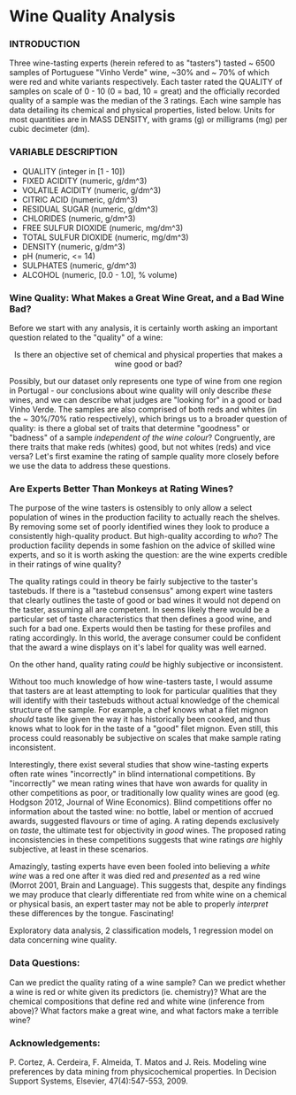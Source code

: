 # Wine Quality Analysis

### INTRODUCTION 
Three wine-tasting experts (herein refered to as "tasters") tasted ~ 6500 samples of Portuguese "Vinho Verde" wine,  ~30% and ~ 70% of which were red and white variants respectively. Each taster rated the QUALITY of samples on scale of 0 - 10 (0 = bad, 10 = great) and the officially recorded quality of a sample was the median of the 3 ratings. Each wine sample has data detailing its chemical and physical properties, listed below. Units for most quantities are in MASS DENSITY, with grams (g) or milligrams (mg) per cubic decimeter (dm).

### VARIABLE DESCRIPTION
- QUALITY (integer in [1 - 10])
- FIXED ACIDITY (numeric, g/dm^3)
- VOLATILE ACIDITY (numeric, g/dm^3)
- CITRIC ACID (numeric, g/dm^3)
- RESIDUAL SUGAR (numeric, g/dm^3)
- CHLORIDES (numeric, g/dm^3)
- FREE SULFUR DIOXIDE (numeric, mg/dm^3)
- TOTAL SULFUR DIOXIDE (numeric, mg/dm^3)
- DENSITY (numeric, g/dm^3)
- pH (numeric, <= 14)
- SULPHATES (numeric, g/dm^3)
- ALCOHOL (numeric, [0.0 - 1.0], % volume)

### Wine Quality: What Makes a Great Wine Great, and a Bad Wine Bad? 

Before we start with any analysis, it is certainly worth asking an important question related to the "quality" of a wine: 

<center>Is there an objective set of chemical and physical properties that makes a wine good or bad? </center>
    
Possibly, but our dataset only represents one type of wine from one region in Portugal - our conclusions about wine quality will only describe _these_ wines, and we can describe what judges are "looking for" in a good or bad Vinho Verde. The samples are also comprised of both reds and whites (in the ~ 30%/70% ratio respectively), which brings us to a broader question of quality: is there a global set of traits that determine "goodness" or "badness" of a sample _independent of the wine colour_? Congruently, are there traits that make reds (whites) good, but not whites (reds) and vice versa? Let's first examine the rating of sample quality more closely before we use the data to address these questions.

### Are Experts Better Than Monkeys at Rating Wines?

The purpose of the wine tasters is ostensibly to only allow a select population of wines in the production facility to actually reach the shelves. By removing some set of poorly identified wines they look to produce a consistently high-quality product. But high-quality according to _who_? The production facility depends in some fashion on the advice of skilled wine experts, and so it is worth asking the question: are the wine experts credible in their ratings of wine quality? 

The quality ratings could in theory be fairly subjective to the taster's tastebuds. If there is a "tastebud consensus" among expert wine tasters that clearly outlines the taste of good or bad wines it would not depend on the taster, assuming all are competent. In seems likely there would be a particular set of taste characteristics that then defines a good wine, and such for a bad one. Experts would then be tasting for these profiles and rating accordingly. In this world, the average consumer could be confident that the award a wine displays on it's label for quality was well earned. 

On the other hand, quality rating _could_ be highly subjective or inconsistent. 

Without too much knowledge of how wine-tasters taste, I would assume that tasters are at least attempting to look for particular qualities that they will identify with their tastebuds without actual knowledge of the chemical structure of the sample. For example, a chef knows what a filet mignon _should_ taste like given the way it has historically been cooked, and thus knows what to look for in the taste of a "good" filet mignon. Even still, this process could reasonably be subjective on scales that make sample rating inconsistent. 

Interestingly, there exist several studies that show wine-tasting experts often rate wines "incorrectly" in blind international competitions. By "incorrectly" we mean rating wines that have won awards for quality in other competitions as poor, or traditionally low quality wines are good (eg. Hodgson 2012, Journal of Wine Economics). Blind competitions offer no information about the tasted wine: no bottle, label or mention of accrued awards, suggested flavours or time of aging. A rating depends exclusively on _taste_, the ultimate test for objectivity in _good_ wines. The proposed rating inconsistencies in these competitions suggests that wine ratings _are_ highly subjective, at least in these scenarios.  

Amazingly, tasting experts have even been fooled into believing a _white wine_ was a red one after it was died red and _presented_ as a red wine (Morrot 2001, Brain and Language). This suggests that, despite any findings we may produce that clearly differentiate red from white wine on a chemical or physical basis, an expert taster may not be able to properly _interpret_ these differences by the tongue. Fascinating!


Exploratory data analysis, 2 classification models, 1 regression model on data concerning wine quality.

### Data Questions:   
Can we predict the quality rating of a wine sample?
Can we predict whether a wine is red or white given its predictors (ie. chemistry)? 
What are the chemical compositions that define red and white wine (inference from above)?
What factors make a great wine, and what factors make a terrible wine?

### Acknowledgements:

P. Cortez, A. Cerdeira, F. Almeida, T. Matos and J. Reis. Modeling wine preferences by data mining from physicochemical properties. In Decision Support Systems, Elsevier, 47(4):547-553, 2009.


